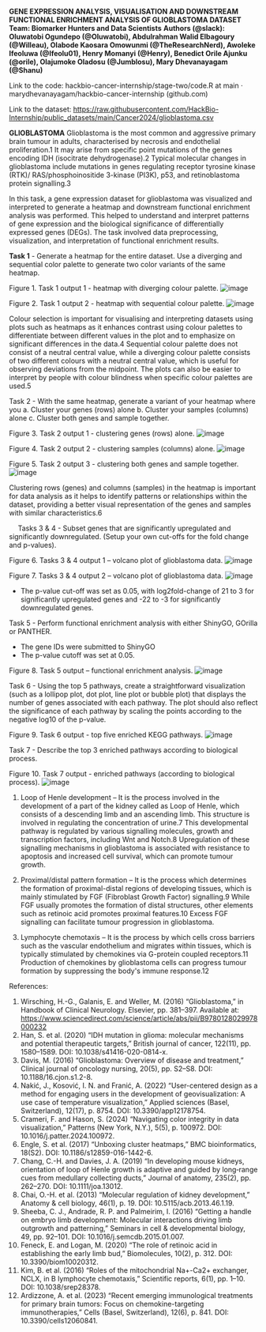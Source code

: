 **GENE EXPRESSION ANALYSIS, VISUALISATION AND DOWNSTREAM FUNCTIONAL ENRICHMENT ANALYSIS OF GLIOBLASTOMA DATASET**
**Team: Biomarker Hunters and Data Scientists**
**Authors (@slack): Oluwatobi Ogundepo (@Oluwatobi), Abdulrahman Walid Elbagoury (@Willeau), Olabode Kaosara Omowunmi (@TheResearchNerd), Awoleke Ifeoluwa (@Ifeolu01), Henry Momanyi (@Henry), Benedict Orile Ajunku (@orile), Olajumoke Oladosu (@Jumblosu), Mary Dhevanayagam (@Shanu)**

Link to the code: hackbio-cancer-internship/stage-two/code.R at main · marydhevanayagam/hackbio-cancer-internship (github.com)

Link to the dataset: https://raw.githubusercontent.com/HackBio-Internship/public_datasets/main/Cancer2024/glioblastoma.csv

**GLIOBLASTOMA**
Glioblastoma is the most common and aggressive primary brain tumour in adults, characterised by necrosis and endothelial proliferation.1 It may arise from specific point mutations of the genes encoding IDH (isocitrate dehydrogenase).2 Typical molecular changes in glioblastoma include mutations in genes regulating receptor tyrosine kinase (RTK)/ RAS/phosphoinositide 3-kinase (PI3K), p53, and retinoblastoma protein signalling.3

In this task, a gene expression dataset for glioblastoma was visualized and interpreted to generate a heatmap and downstream functional enrichment analysis was performed. This helped to understand and interpret patterns of gene expression and the biological significance of differentially expressed genes (DEGs). The task involved data preprocessing, visualization, and interpretation of functional enrichment results.

**Task 1** - Generate a heatmap for the entire dataset. Use a diverging and sequential color palette to generate two color variants of the same heatmap. 

 
Figure 1. Task 1 output 1 - heatmap with diverging colour palette.
![image](https://github.com/user-attachments/assets/0219e4ce-fd05-4041-ae10-4c333244f833)

 
Figure 2. Task 1 output 2 - heatmap with sequential colour palette.
![image](https://github.com/user-attachments/assets/75250732-38de-4b9b-b943-2a29e5f4365a)

Colour selection is important for visualising and interpreting datasets using plots such as heatmaps as it enhances contrast using colour palettes to differentiate between different values in the plot and to emphasize on significant differences in the data.4 Sequential colour palette does not consist of a neutral central value, while a diverging colour palette consists of two different colours with a neutral central value, which is useful for observing deviations from the midpoint. The plots can also be easier to interpret by people with colour blindness when specific colour palettes are used.5 

Task 2 - With the same heatmap, generate a variant of your heatmap where you
a.	Cluster your genes (rows) alone
b.	Cluster your samples (columns) alone
c.	Cluster both genes and sample together.

 
Figure 3. Task 2 output 1 - clustering genes (rows) alone.
![image](https://github.com/user-attachments/assets/c3be2047-8ea0-41a1-abeb-f5f3164f0c2c)

 
Figure 4. Task 2 output 2 - clustering samples (columns) alone.
![image](https://github.com/user-attachments/assets/32b59089-0dda-4c1b-9924-b91999bd24db)

 
Figure 5. Task 2 output 3 - clustering both genes and sample together.
![image](https://github.com/user-attachments/assets/b795db04-f5eb-4498-9b8d-ad8594bfbf6a)

Clustering rows (genes) and columns (samples) in the heatmap is important for data analysis as it helps to identify patterns or relationships within the dataset, providing a better visual representation of the genes and samples with similar characteristics.6

 
Tasks 3 & 4 - Subset genes that are significantly upregulated and significantly downregulated. (Setup your own cut-offs for the fold change and p-values).
 
Figure 6. Tasks 3 & 4 output 1 – volcano plot of glioblastoma data.
![image](https://github.com/user-attachments/assets/112f9c17-66f8-4771-aa20-39fa2ad775dc)

 
Figure 7. Tasks 3 & 4 output 2 – volcano plot of glioblastoma data.
![image](https://github.com/user-attachments/assets/4059f05a-6ed6-4982-bd8e-465eadf40103)

- The p-value cut-off was set as 0.05, with log2fold-change of 21 to 3 for significantly upregulated genes and -22 to -3 for significantly downregulated genes.
 
 
 

Task 5 - Perform functional enrichment analysis with either ShinyGO, GOrilla or PANTHER.
-	The gene IDs were submitted to ShinyGO
-	The p-value cutoff was set at 0.05.

 
Figure 8. Task 5 output – functional enrichment analysis.
![image](https://github.com/user-attachments/assets/e5548657-2aab-4c34-aa8c-118967f2f0e7)

Task 6 - Using the top 5 pathways, create a straightforward visualization (such as a lollipop plot, dot plot, line plot or bubble plot) that displays the number of genes associated with each pathway. The plot should also reflect the significance of each pathway by scaling the points according to the negative log10 of the p-value.

 
Figure 9. Task 6 output - top five enriched KEGG pathways.
![image](https://github.com/user-attachments/assets/7f742aec-ea6b-47ee-80cf-0162fff1bc57)


Task 7 - Describe the top 3 enriched pathways according to biological process.

 
Figure 10. Task 7 output - enriched pathways (according to biological process).
![image](https://github.com/user-attachments/assets/dfa14271-2df6-4894-82c5-aa25ad2e150f)

1)	Loop of Henle development – It is the process involved in the development of a part of the kidney called as Loop of Henle, which consists of a descending limb and an ascending limb. This structure is involved in regulating the concentration of urine.7 This developmental pathway is regulated by various signalling molecules, growth and transcription factors, including Wnt and Notch.8 Upregulation of these signalling mechanisms in glioblastoma is associated with resistance to apoptosis and increased cell survival, which can promote tumour growth.

2)	Proximal/distal pattern formation – It is the process which determines the formation of proximal-distal regions of developing tissues, which is mainly stimulated by FGF (Fibroblast Growth Factor) signalling.9 While FGF usually promotes the formation of distal structures, other elements such as retinoic acid promotes proximal features.10 Excess FGF signalling can facilitate tumour progression in glioblastoma.

3)	Lymphocyte chemotaxis – It is the process by which cells cross barriers such as the vascular endothelium and migrates within tissues, which is typically stimulated by chemokines via G-protein coupled receptors.11 Production of chemokines by glioblastoma cells can progress tumour formation by suppressing the body's immune response.12


References:
1.	Wirsching, H.-G., Galanis, E. and Weller, M. (2016) “Glioblastoma,” in Handbook of Clinical Neurology. Elsevier, pp. 381–397. Available at: https://www.sciencedirect.com/science/article/abs/pii/B9780128029978000232
2.	Han, S. et al. (2020) “IDH mutation in glioma: molecular mechanisms and potential therapeutic targets,” British journal of cancer, 122(11), pp. 1580–1589. DOI: 10.1038/s41416-020-0814-x.
3.	Davis, M. (2016) “Glioblastoma: Overview of disease and treatment,” Clinical journal of oncology nursing, 20(5), pp. S2–S8. DOI: 10.1188/16.cjon.s1.2-8.
4.	Nakić, J., Kosović, I. N. and Franić, A. (2022) “User-centered design as a method for engaging users in the development of geovisualization: A use case of temperature visualization,” Applied sciences (Basel, Switzerland), 12(17), p. 8754. DOI: 10.3390/app12178754.
5.	Crameri, F. and Hason, S. (2024) “Navigating color integrity in data visualization,” Patterns (New York, N.Y.), 5(5), p. 100972. DOI: 10.1016/j.patter.2024.100972.
6.	Engle, S. et al. (2017) “Unboxing cluster heatmaps,” BMC bioinformatics, 18(S2). DOI: 10.1186/s12859-016-1442-6.
7.	Chang, C.-H. and Davies, J. A. (2019) “In developing mouse kidneys, orientation of loop of Henle growth is adaptive and guided by long‐range cues from medullary collecting ducts,” Journal of anatomy, 235(2), pp. 262–270. DOI: 10.1111/joa.13012.
8.	Chai, O.-H. et al. (2013) “Molecular regulation of kidney development,” Anatomy & cell biology, 46(1), p. 19. DOI: 10.5115/acb.2013.46.1.19.
9.	Sheeba, C. J., Andrade, R. P. and Palmeirim, I. (2016) “Getting a handle on embryo limb development: Molecular interactions driving limb outgrowth and patterning,” Seminars in cell & developmental biology, 49, pp. 92–101. DOI: 10.1016/j.semcdb.2015.01.007.
10.	Feneck, E. and Logan, M. (2020) “The role of retinoic acid in establishing the early limb bud,” Biomolecules, 10(2), p. 312. DOI: 10.3390/biom10020312.
11.	Kim, B. et al. (2016) “Roles of the mitochondrial Na+-Ca2+ exchanger, NCLX, in B lymphocyte chemotaxis,” Scientific reports, 6(1), pp. 1–10. DOI: 10.1038/srep28378.
12.	Ardizzone, A. et al. (2023) “Recent emerging immunological treatments for primary brain tumors: Focus on chemokine-targeting immunotherapies,” Cells (Basel, Switzerland), 12(6), p. 841. DOI: 10.3390/cells12060841.


